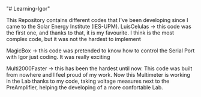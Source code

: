  "# Learning-Igor" 

This  Repository contains different codes that I've been developing since I came to the Solar Energy Institute (IES-UPM). 
LuisCelulas -> this code was the first one, and thanks to that, it is my favourite. 
I think is the most complex code, but it was not the hardest to implement

MagicBox -> this code was pretended to know how to control the Serial Port with Igor just coding. 
It was really exciting

Multi2000Faster -> this has been the hardest until now. 
This code was built from nowhere and I feel proud of my work. 
Now this Multimeter is working in the Lab thanks to my code, taking voltage measures next to the PreAmplifier, helping the developing of a more confortable Lab.

